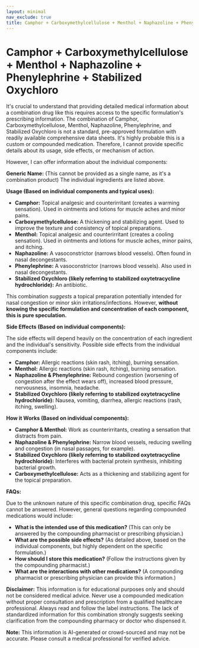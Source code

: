 ```yaml
---
layout: minimal
nav_exclude: true
title: Camphor + Carboxymethylcellulose + Menthol + Naphazoline + Phenylephrine + Stabilized Oxychloro
---
```


# Camphor + Carboxymethylcellulose + Menthol + Naphazoline + Phenylephrine + Stabilized Oxychloro

It's crucial to understand that providing detailed medical information about a combination drug like this requires access to the specific formulation's prescribing information.  The combination of Camphor, Carboxymethylcellulose, Menthol, Naphazoline, Phenylephrine, and Stabilized Oxychloro is not a standard, pre-approved formulation with readily available comprehensive data sheets.  It's highly probable this is a custom or compounded medication.  Therefore, I cannot provide specific details about its usage, side effects, or mechanism of action.


However, I can offer information about the individual components:

**Generic Name:** (This cannot be provided as a single name, as it's a combination product)  The individual ingredients are listed above.


**Usage (Based on individual components and typical uses):**

* **Camphor:** Topical analgesic and counterirritant (creates a warming sensation).  Used in ointments and lotions for muscle aches and minor pains.
* **Carboxymethylcellulose:** A thickening and stabilizing agent.  Used to improve the texture and consistency of topical preparations.
* **Menthol:** Topical analgesic and counterirritant (creates a cooling sensation). Used in ointments and lotions for muscle aches, minor pains, and itching.
* **Naphazoline:** A vasoconstrictor (narrows blood vessels).  Often found in nasal decongestants.
* **Phenylephrine:** A vasoconstrictor (narrows blood vessels).  Also used in nasal decongestants.
* **Stabilized Oxychloro (likely referring to stabilized oxytetracycline hydrochloride):** An antibiotic.


This combination *suggests* a topical preparation potentially intended for nasal congestion or minor skin irritations/infections.  However, **without knowing the specific formulation and concentration of each component, this is pure speculation.**

**Side Effects (Based on individual components):**

The side effects will depend heavily on the concentration of each ingredient and the individual's sensitivity. Possible side effects from the individual components include:

* **Camphor:** Allergic reactions (skin rash, itching), burning sensation.
* **Menthol:** Allergic reactions (skin rash, itching), burning sensation.
* **Naphazoline & Phenylephrine:** Rebound congestion (worsening of congestion after the effect wears off), increased blood pressure, nervousness, insomnia, headache.
* **Stabilized Oxychloro (likely referring to stabilized oxytetracycline hydrochloride):** Nausea, vomiting, diarrhea, allergic reactions (rash, itching, swelling).


**How it Works (Based on individual components):**

* **Camphor & Menthol:** Work as counterirritants, creating a sensation that distracts from pain.
* **Naphazoline & Phenylephrine:** Narrow blood vessels, reducing swelling and congestion (in nasal passages, for example).
* **Stabilized Oxychloro (likely referring to stabilized oxytetracycline hydrochloride):** Interferes with bacterial protein synthesis, inhibiting bacterial growth.
* **Carboxymethylcellulose:** Acts as a thickening and stabilizing agent for the topical preparation.

**FAQs:**

Due to the unknown nature of this specific combination drug, specific FAQs cannot be answered.  However, general questions regarding compounded medications would include:

* **What is the intended use of this medication?** (This can only be answered by the compounding pharmacist or prescribing physician.)
* **What are the possible side effects?** (As detailed above, based on the individual components, but highly dependent on the specific formulation.)
* **How should I store this medication?** (Follow the instructions given by the compounding pharmacist.)
* **What are the interactions with other medications?** (A compounding pharmacist or prescribing physician can provide this information.)

**Disclaimer:** This information is for educational purposes only and should not be considered medical advice.  Never use a compounded medication without proper consultation and prescription from a qualified healthcare professional. Always read and follow the label instructions.  The lack of standardized information for this combination strongly suggests seeking clarification from the compounding pharmacy or doctor who dispensed it.


**Note:** This information is AI-generated or crowd-sourced and may not be accurate. Please consult a medical professional for verified advice.
